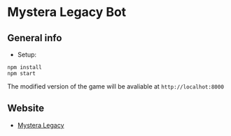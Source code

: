 # Mystera Legacy Bot

## General info

- Setup:

```
npm install
npm start
```

The modified version of the game will be avaliable at `http://localhot:8000`

## Website

- [Mystera Legacy](https://www.mysteralegacy.com/)
